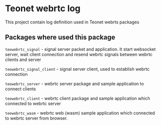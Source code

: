 # Teonet webrtc log

This project contain log definition used in Teonet webrts packages

## Packages where used this package

`teowebrtc_signal` - signal server packet and application. It start websocket
server, wait client connection and resend webrtc signals between webrtc clients
and server

`teowebrtc_signal_client` - signal server client, used to establish webrtc
connection

`teowebrtc_server` - webrtc server package and sample application to connect
clients

`teowebrtc_client` - webrtc client package and sample application which
connected to webrtc server

`teowebrtc_wasm` - webrtc web (wasm) sample application which connected to
webrtc server from browser.
